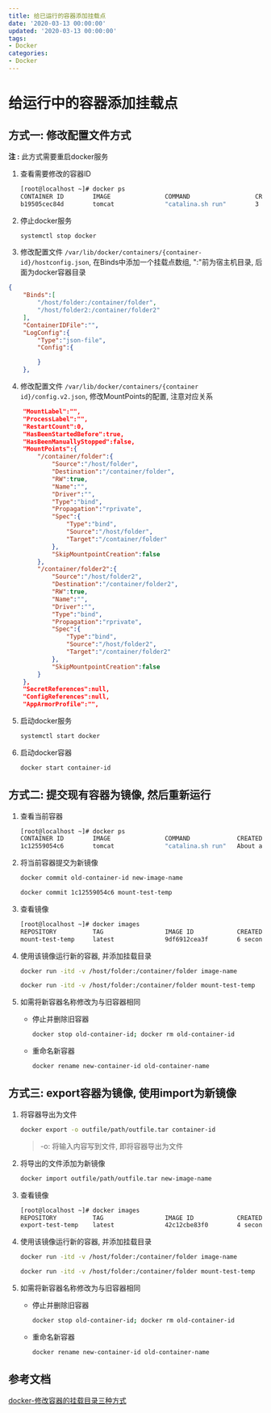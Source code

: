 ```yaml
---
title: 给已运行的容器添加挂载点
date: '2020-03-13 00:00:00'
updated: '2020-03-13 00:00:00'
tags:
- Docker
categories:
- Docker
---
```

# 给运行中的容器添加挂载点

## 方式一: 修改配置文件方式

**注 :** 此方式需要重启docker服务

1. 查看需要修改的容器ID

   ```bash
   [root@localhost ~]# docker ps
   CONTAINER ID        IMAGE               COMMAND                  CREATED             STATUS              PORTS                      NAMES
   b19505cec84d        tomcat              "catalina.sh run"        3 days ago          Up 4 minutes        0.0.0.0:8888->8080/tcp     affectionate_driscoll
   ```

2. 停止docker服务

   ```bash
   systemctl stop docker
   ```

3. 修改配置文件
    `/var/lib/docker/containers/{container-id}/hostconfig.json`, 在Binds中添加一个挂载点数组, ":"前为宿主机目录, 后面为docker容器目录

  ```json
  {
      "Binds":[
          "/host/folder:/container/folder",
          "/host/folder2:/container/folder2"
      ],
      "ContainerIDFile":"",
      "LogConfig":{
          "Type":"json-file",
          "Config":{
  
          }
      },
  ```

4. 修改配置文件
    `/var/lib/docker/containers/{container id}/config.v2.json`, 修改MountPoints的配置, 注意对应关系

  ```json
      "MountLabel":"",
      "ProcessLabel":"",
      "RestartCount":0,
      "HasBeenStartedBefore":true,
      "HasBeenManuallyStopped":false,
      "MountPoints":{
          "/container/folder":{
              "Source":"/host/folder",
              "Destination":"/container/folder",
              "RW":true,
              "Name":"",
              "Driver":"",
              "Type":"bind",
              "Propagation":"rprivate",
              "Spec":{
                  "Type":"bind",
                  "Source":"/host/folder",
                  "Target":"/container/folder"
              },
              "SkipMountpointCreation":false
          },
          "/container/folder2":{
              "Source":"/host/folder2",
              "Destination":"/container/folder2",
              "RW":true,
              "Name":"",
              "Driver":"",
              "Type":"bind",
              "Propagation":"rprivate",
              "Spec":{
                  "Type":"bind",
                  "Source":"/host/folder2",
                  "Target":"/container/folder2"
              },
              "SkipMountpointCreation":false
          }
      },
      "SecretReferences":null,
      "ConfigReferences":null,
      "AppArmorProfile":"",
  ```

5. 启动docker服务

   ```bash
   systemctl start docker
   ```

6. 启动docker容器

   ```bash
   docker start container-id
   ```

## 方式二: 提交现有容器为镜像, 然后重新运行

1. 查看当前容器

   ```bash
   [root@localhost ~]# docker ps
   CONTAINER ID        IMAGE               COMMAND             CREATED              STATUS              PORTS               NAMES
   1c12559054c6        tomcat              "catalina.sh run"   About a minute ago   Up About a minute   8080/tcp            mount-test
   ```

2. 将当前容器提交为新镜像

   ```bash
   docker commit old-container-id new-image-name
   
   docker commit 1c12559054c6 mount-test-temp
   ```

3. 查看镜像

   ```bash
   [root@localhost ~]# docker images
   REPOSITORY          TAG                 IMAGE ID            CREATED             SIZE
   mount-test-temp     latest              9df6912cea3f        6 seconds ago       529MB
   ```

4. 使用该镜像运行新的容器, 并添加挂载目录

   ```bash
   docker run -itd -v /host/folder:/container/folder image-name
   
   docker run -itd -v /host/folder:/container/folder mount-test-temp
   ```

5. 如需将新容器名称修改为与旧容器相同

   - 停止并删除旧容器

     ```bash
     docker stop old-container-id; docker rm old-container-id
     ```

   - 重命名新容器

     ```bash
     docker rename new-container-id old-container-name
     ```

## 方式三: export容器为镜像, 使用import为新镜像

1. 将容器导出为文件

   ```bash
   docker export -o outfile/path/outfile.tar container-id
   ```

   > -o: 将输入内容写到文件, 即将容器导出为文件

2. 将导出的文件添加为新镜像

   ```bash
   docker import outfile/path/outfile.tar new-image-name
   ```

3. 查看镜像

   ```bash
   [root@localhost ~]# docker images
   REPOSITORY          TAG                 IMAGE ID            CREATED             SIZE
   export-test-temp    latest              42c12cbe83f0        4 seconds ago       521MB
   ```

4. 使用该镜像运行新的容器, 并添加挂载目录

   ```bash
   docker run -itd -v /host/folder:/container/folder image-name
   
   docker run -itd -v /host/folder:/container/folder mount-test-temp
   ```

5. 如需将新容器名称修改为与旧容器相同

   - 停止并删除旧容器

     ```bash
     docker stop old-container-id; docker rm old-container-id
     ```

   - 重命名新容器

     ```bash
     docker rename new-container-id old-container-name
     ```

## 参考文档
[docker-修改容器的挂载目录三种方式](https://blog.csdn.net/zedelei/article/details/90208183)
